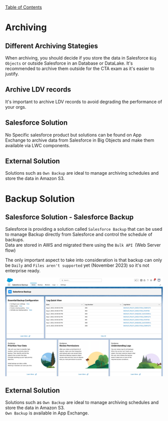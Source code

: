 [Table of Contents](../Documentation.md)
# Archiving

## Different Archiving Stategies

When archiving, you should decide if you store the data in Salesforce `Big Objects` or outside Salesforce in an Database or DataLake. It's recommended to archive them outside for the CTA exam as it's easier to justify.

## Archive LDV records
It's important to archive LDV records to avoid degrading the performance of your orgs.


## Salesforce Solution
No Specific salesforce product but solutions can be found on App Exchange to archive data from Salesforce in Big Objects and make them available via LWC components.

## External Solution
Solutions such as `Own Backup` are ideal to manage archiving schedules and store the data in Amazon S3.

# Backup Solution
## Salesforce Solution - Salesforce Backup
Salesforce is providing a solution called `Salesforce Backup` that can be used to manage Backup directly from Salesforce and control the schedule of backups.\
Data are stored in AWS and migrated there using the `Bulk API `(Web Server flow)

The only important aspect to take into consideration is that backup can only be `Daily` and `Files aren't supported` yet (November 2023) so it's not enterprise ready.

![Salesforce Backup](../../Images/CTA%20-%20Diagrams%20-%20Salesforce%20Backup.png)

## External Solution
Solutions such as `Own Backup` are ideal to manage archiving schedules and store the data in Amazon S3.\
`Own Backup` is available in App Exchange.


